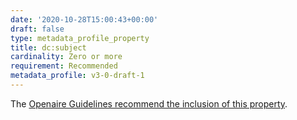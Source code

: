 ```yaml
---
date: '2020-10-28T15:00:43+00:00'
draft: false
type: metadata_profile_property
title: dc:subject
cardinality: Zero or more
requirement: Recommended
metadata_profile: v3-0-draft-1
---
```

The [Openaire Guidelines recommend the inclusion of this property](https://guidelines.openaire.eu/wiki/Literature_Guidelines:_Metadata_Field_Subject).
